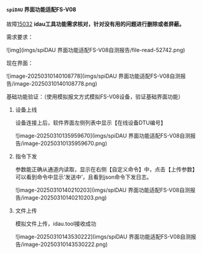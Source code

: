 #### `spiDAU` 界面功能适配FS-V08

故障[15032](https://pms.anxinyun.cn/story-view-15032.html) **idau工具功能需求核对，针对没有用的问题进行删除或者屏蔽。**



需求要求：

![img](imgs/spiDAU 界面功能适配FS-V08自测报告/file-read-52742.png)

现在界面：

![image-20250310140108778](imgs/spiDAU 界面功能适配FS-V08自测报告/image-20250310140108778.png)











基础功能验证：（使用模拟报文方式模拟FS-V08设备，验证基础界面功能）

1. 设备上线

   设备连接上后，软件界面左侧列表中显示【在线设备DTU编号】

   ![image-20250310135959670](imgs/spiDAU 界面功能适配FS-V08自测报告/image-20250310135959670.png)

2. 指令下发

   参数能正确从通道内读取，显示在右侧【自定义命令】中，点击【上传参数】可以看到命令中显示‘发送中’，且看到json命令下发日志。

   ![image-20250310140210203](imgs/spiDAU 界面功能适配FS-V08自测报告/image-20250310140210203.png)

3. 文件上传

   模拟文件上传，idau.tool接收成功
   
   ![image-20250310143530222](imgs/spiDAU 界面功能适配FS-V08自测报告/image-20250310143530222.png)

